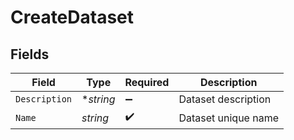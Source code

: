 # CreateDataset


## Fields

| Field               | Type                | Required            | Description         |
| ------------------- | ------------------- | ------------------- | ------------------- |
| `Description`       | **string*           | :heavy_minus_sign:  | Dataset description |
| `Name`              | *string*            | :heavy_check_mark:  | Dataset unique name |